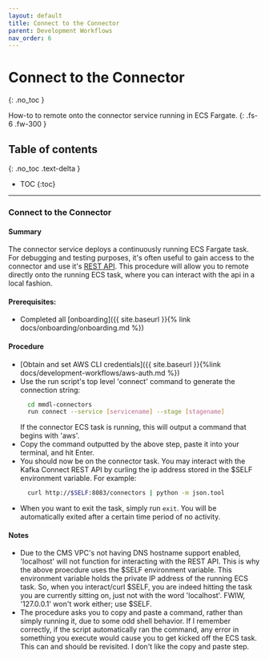 ```yaml
---
layout: default
title: Connect to the Connector
parent: Development Workflows
nav_order: 6
---
```


# Connect to the Connector
{: .no_toc }

How-to to remote onto the connector service running in ECS Fargate.
{: .fs-6 .fw-300 }

## Table of contents
{: .no_toc .text-delta }

- TOC
{:toc}

---

### Connect to the Connector

#### Summary
The connector service deploys a continuously running ECS Fargate task.  For debugging and testing purposes, it's often useful to gain access to the connector and use it's [REST API](https://docs.confluent.io/platform/current/connect/references/restapi.html).  This procedure will allow you to remote directly onto the running ECS task, where you can interact with the api in a local fashion.

#### Prerequisites:
- Completed all [onboarding]({{ site.baseurl }}{% link docs/onboarding/onboarding.md %})

#### Procedure
- [Obtain and set AWS CLI credentials]({{ site.baseurl }}{%link docs/development-workflows/aws-auth.md %})
- Use the run script's top level 'connect' command to generate the connection string:
  ```bash
    cd mmdl-connectors
    run connect --service [servicename] --stage [stagename]
  ```
  If the connector ECS task is running, this will output a command that begins with 'aws'.
- Copy the command outputted by the above step, paste it into your terminal, and hit Enter.
- You should now be on the connector task.  You may interact with the Kafka Connect REST API by curling the ip address stored in the $SELF environment variable.  For example:
  ```bash
    curl http://$SELF:8083/connectors | python -m json.tool
  ```
- When you want to exit the task, simply run `exit`.  You will be automatically exited after a certain time period of no activity.

#### Notes
- Due to the CMS VPC's not having DNS hostname support enabled, 'localhost' will not function for interacting with the REST API.  This is why the above proecdure uses the $SELF environment variable.  This environment variable holds the private IP address of the running ECS task.  So, when you interact/curl $SELF, you are indeed hitting the task you are currently sitting on, just not with the word 'localhost'.  FWIW, '127.0.0.1' won't work either; use $SELF.
- The procedure asks you to copy and paste a command, rather than simply running it, due to some odd shell behavior.  If I remember correctly, if the script automatically ran the command, any error in something you execute would cause you to get kicked off the ECS task.  This can and should be revisited.  I don't like the copy and paste step.
